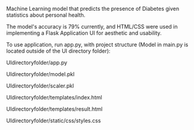 Machine Learning model that predicts the presence of Diabetes given statistics about personal health. 

The model's accuracy is 79% currently, and HTML/CSS were used in implementing a Flask Application UI for aesthetic
and usability.

To use application, run app.py, with project structure (Model in main.py is located outside of the UI directory folder):

UIdirectoryfolder/app.py

UIdirectoryfolder/model.pkl

UIdirectoryfolder/scaler.pkl

UIdirectoryfolder/templates/index.html

UIdirectoryfolder/templates/result.html

UIdirectoryfolder/static/css/styles.css


